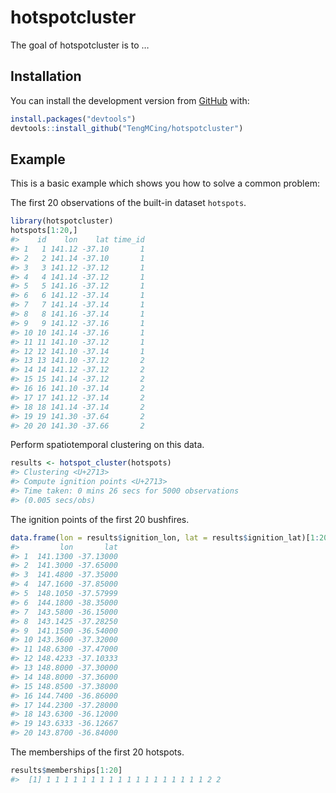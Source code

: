 
<!-- README.md is generated from README.Rmd. Please edit that file -->

# hotspotcluster

<!-- badges: start -->

<!-- badges: end -->

The goal of hotspotcluster is to …

## Installation

<!-- You can install the released version of hotspotcluster from [CRAN](https://CRAN.R-project.org) with: -->

<!-- ``` r -->

<!-- install.packages("hotspotcluster") -->

<!-- ``` -->

You can install the development version from
[GitHub](https://github.com/) with:

``` r
install.packages("devtools")
devtools::install_github("TengMCing/hotspotcluster")
```

## Example

This is a basic example which shows you how to solve a common problem:

The first 20 observations of the built-in dataset `hotspots`.

``` r
library(hotspotcluster)
hotspots[1:20,]
#>    id    lon    lat time_id
#> 1   1 141.12 -37.10       1
#> 2   2 141.14 -37.10       1
#> 3   3 141.12 -37.12       1
#> 4   4 141.14 -37.12       1
#> 5   5 141.16 -37.12       1
#> 6   6 141.12 -37.14       1
#> 7   7 141.14 -37.14       1
#> 8   8 141.16 -37.14       1
#> 9   9 141.12 -37.16       1
#> 10 10 141.14 -37.16       1
#> 11 11 141.10 -37.12       1
#> 12 12 141.10 -37.14       1
#> 13 13 141.10 -37.12       2
#> 14 14 141.12 -37.12       2
#> 15 15 141.14 -37.12       2
#> 16 16 141.10 -37.14       2
#> 17 17 141.12 -37.14       2
#> 18 18 141.14 -37.14       2
#> 19 19 141.30 -37.64       2
#> 20 20 141.30 -37.66       2
```

Perform spatiotemporal clustering on this data.

``` r
results <- hotspot_cluster(hotspots)
#> Clustering <U+2713> 
#> Compute ignition points <U+2713> 
#> Time taken: 0 mins 26 secs for 5000 observations
#> (0.005 secs/obs)
```

The ignition points of the first 20 bushfires.

``` r
data.frame(lon = results$ignition_lon, lat = results$ignition_lat)[1:20,]
#>         lon       lat
#> 1  141.1300 -37.13000
#> 2  141.3000 -37.65000
#> 3  141.4800 -37.35000
#> 4  147.1600 -37.85000
#> 5  148.1050 -37.57999
#> 6  144.1800 -38.35000
#> 7  143.5800 -36.15000
#> 8  143.1425 -37.28250
#> 9  141.1500 -36.54000
#> 10 143.3600 -37.32000
#> 11 148.6300 -37.47000
#> 12 148.4233 -37.10333
#> 13 148.8000 -37.30000
#> 14 148.8000 -37.36000
#> 15 148.8500 -37.38000
#> 16 144.7400 -36.86000
#> 17 144.2300 -37.28000
#> 18 143.6300 -36.12000
#> 19 143.6333 -36.12667
#> 20 143.8700 -36.84000
```

The memberships of the first 20 hotspots.

``` r
results$memberships[1:20]
#>  [1] 1 1 1 1 1 1 1 1 1 1 1 1 1 1 1 1 1 1 2 2
```
